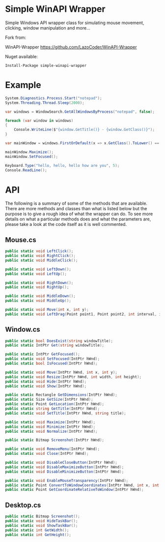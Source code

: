 # Simple WinAPI Wrapper

Simple Windows API wrapper class for simulating mouse movement, clicking, window manipulation and more...

Fork from:

WinAPI-Wrapper https://github.com/LazoCoder/WinAPI-Wrapper

Nuget available:
```
Install-Package simple-winapi-wrapper
```

# Example
```csharp
System.Diagnostics.Process.Start("notepad");
System.Threading.Thread.Sleep(2000);

var windows = WindowSearch.GetAllWindowsByProcess("notepad", false);

foreach (var window in windows)
{
    Console.WriteLine($"{window.GetTitle()} - {window.GetClass()}");
}

var mainWindow = windows.FirstOrDefault(x => x.GetClass().ToLower() == "notepad");

mainWindow.Maximize();
mainWindow.SetFocused();

Keyboard.Type("hello, hello, hello how are you", 5);
Console.ReadLine();
```

# API

The following is a summary of some of the methods that are available. There are more methods and classes than what is listed below but the purpose is to give a rough idea of what the wrapper can do. To see more details on what a particular methods does and what the parameters are, please take a look at the code itself as it is well commented.

## Mouse.cs

```c#
public static void LeftClick();
public static void RightClick();
public static void MiddleClick();

public static void LeftDown();
public static void LeftUp();

public static void RightDown();
public static void RightUp();

public static void MiddleDown();
public static void MiddleUp();

public static void Move(int x, int y);
public static void LeftDrag(Point point1, Point point2, int interval, int lag);
```

## Window.cs

```c#
public static bool DoesExist(string windowTitle);
public static IntPtr Get(string windowTitle);

public static IntPtr GetFocused();
public static void SetFocused(IntPtr hWnd);
public static bool IsFocused(IntPtr hWnd);

public static void Move(IntPtr hWnd, int x, int y);
public static void Resize(IntPtr hWnd, int width, int height);
public static void Hide(IntPtr hWnd);
public static void Show(IntPtr hWnd);

public static Rectangle GetDimensions(IntPtr hWnd);
public static Size GetSize(IntPtr hWnd);
public static Point GetLocation(IntPtr hWnd);
public static string GetTitle(IntPtr hWnd);
public static void SetTitle(IntPtr hWnd, string title);

public static void Maximize(IntPtr hWnd);
public static void Minimize(IntPtr hWnd);
public static void Normalize(IntPtr hWnd);

public static Bitmap Screenshot(IntPtr hWnd);

public static void RemoveMenu(IntPtr hWnd);
public static void Close(IntPtr hWnd);

public static void DisableCloseButton(IntPtr hWnd);
public static void DisableMaximizeButton(IntPtr hWnd);
public static void DisableMinimizeButton(IntPtr hWnd);

public static void EnableMouseTransparency(IntPtr hWnd);
public static Point ConvertToWindowCoordinates(IntPtr hWnd, int x, int y);
public static Point GetCoordinateRelativeToWindow(IntPtr hWnd);
```

## Desktop.cs
```c#
public static Bitmap Screenshot();
public static void HideTaskBar();
public static void ShowTaskBar();
public static int GetWidth();
public static int GetHeight();
```
